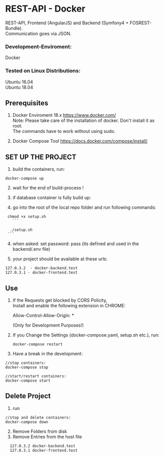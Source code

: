 # REST-API - Docker

REST-API, Frontend (AngularJS) and Backend (Symfony4 + FOSREST-Bundle).  
Communication goes via JSON.  

### Development-Enviroment:  
Docker
  
### Tested on Linux Distributions:  
Ubuntu 16.04  
Ubuntu 18.04  


## Prerequisites

1. Docker Enviroment 18.x <https://www.docker.com/>  
   Note: Please take care of the installation of docker. Don't install it as root.  
   The commands have to work without using sudo.

2. Docker Compose Tool  <https://docs.docker.com/compose/install/>


## SET UP THE PROJECT

1. build the containers, run:  
  ```
  docker-compose up  
  ```
2. wait for the end of build-process !
  
3. if database container is fully build up:  
  1. go into the root of the local repo folder and run following commands:
  ```  
   chmod +x setup.sh
     ```  
   ```
      ./setup.sh  
     ```  

4. when asked: set password: pass (its defined and used in the backend/.env file)
 
4. your project should be available at these urls:  
  ```  
  127.0.3.2  - docker-backend.test  
  127.0.3.1 - docker-frontend.test  
  ```  


## Use 

1. If the Requests get blocked by CORS Policity,  
   Install and enable the following extension in CHROME:  

   Allow-Control-Allow-Origin: *  

   (Only for Development Purposes!)

2. If you Change the Settings (docker-compose.yaml, setup.sh etc.), run:  
   ```  
   docker-compose restart
   ```  
3. Have a break in the development:  
 
```  
//stop containers:
docker-compose stop

//start/restart containers:
docker-compose start

```  

## Delete Project  

  1. run  
```
//stop and delete containers:
docker-compose down

```
  2. Remove Folders from disk  
  3. Remove Entries from the host file  
```
  127.0.3.2 docker-backend.test  
  127.0.3.1 docker-frontend.test  
```

